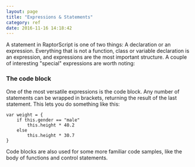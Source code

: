 ```yaml
---
layout: page
title: "Expressions & Statements"
category: ref
date: 2016-11-16 14:18:42
---
```


A statement in RaptorScript is one of two things: A declaration or an expression. Everything that is not a function, class or variable declaration is an expression, and expressions are the most important structure. A couple of interesting "special" expressions are worth noting:

### The code block
One of the most versatile expressions is the code block. Any number of statements can be wrapped in brackets, returning the result of the last statement. This lets you do something like this:

    var weight = {
        if this.gender == "male"
            this.height * 40.2
        else
            this.height * 30.7
    }
    
Code blocks are also used for some more familiar code samples, like the body of functions and control statements.
